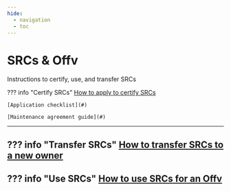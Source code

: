 ```yaml
---
hide:
  - navigation
  - toc
---
```

# SRCs & Offv 
Instructions to certify, use, and transfer SRCs

<!---[Transfer SRCs to a new owner](#){ .md-button .md-button--primary }-->

<!--- this lets you open the link in a new tab -->
??? info "Certify SRCs"
    [How to apply to certify SRCs](#)

    [Application checklist](#)

    [Maintenance agreement guide](#)
---

??? info "Transfer SRCs"
    [How to transfer SRCs to a new owner](Transfer-SRCs-Guide/Transfer-SRCs-SGS-User-Guide.pdf)
---

??? info "Use SRCs" 
    [How to use SRCs for an Offv](Use-SRCs-Guide/Use-SRCs-SGS-User-Guide.pdf)
---





